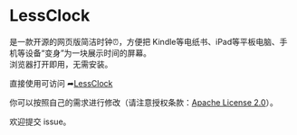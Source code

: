 # LessClock
是一款开源的网页版简洁时钟⏰，方便把 Kindle等电纸书、iPad等平板电脑、手机等设备“变身”为一块展示时间的屏幕。  
浏览器打开即用，无需安装。

直接使用可访问 ➦[LessClock](https://redesign.live/clock)

你可以按照自己的需求进行修改（请注意授权条款：[Apache License 2.0](/LICENSE)）。

欢迎提交 issue。
